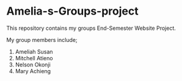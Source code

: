 # Amelia-s-Groups-project
This repository contains my groups End-Semester Website Project.

My group members include;

1. Ameliah Susan
2. Mitchell Atieno
3. Nelson Okonji
4. Mary Achieng
